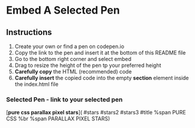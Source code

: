 # Embed A Selected Pen

## Instructions

1. Create your own or find a pen on codepen.io
2. Copy the link to the pen and insert it at the bottom of this README file
3. Go to the bottom right corner and select embed
4. Drag to resize the height of the pen tp your preferred height
5. **Carefully copy** the HTML (recommended) code
6. **Carefully insert** the copied code into the empty **section** element inside the index.html file

### Selected Pen - link to your selected pen

[**pure css parallax pixel stars**](<link href='https://fonts.googleapis.com/css?family=Lato:300,400,700' rel='stylesheet' type='text/css'>
#stars
#stars2
#stars3
#title
  %span
    PURE CSS
  %br
  %span
    PARALLAX PIXEL STARS)

